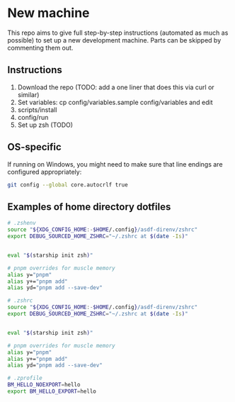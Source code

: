 # New machine

This repo aims to give full step-by-step instructions (automated as much as possible) to set up a new development machine.
Parts can be skipped by commenting them out.

## Instructions

1. Download the repo (TODO: add a one liner that does this via curl or similar)
2. Set variables: cp config/variables.sample config/variables and edit
3. scripts/install
4. config/run
5. Set up zsh (TODO)

## OS-specific

If running on Windows, you might need to make sure that line endings are configured appropriately:

```sh
git config --global core.autocrlf true
```

## Examples of home directory dotfiles

```sh
# .zshenv
source "${XDG_CONFIG_HOME:-$HOME/.config}/asdf-direnv/zshrc"
export DEBUG_SOURCED_HOME_ZSHRC="~/.zshrc at $(date -Is)"


eval "$(starship init zsh)"

# pnpm overrides for muscle memory
alias y="pnpm"
alias y+="pnpm add"
alias yd="pnpm add --save-dev"
```

```sh
# .zshrc
source "${XDG_CONFIG_HOME:-$HOME/.config}/asdf-direnv/zshrc"
export DEBUG_SOURCED_HOME_ZSHRC="~/.zshrc at $(date -Is)"


eval "$(starship init zsh)"

# pnpm overrides for muscle memory
alias y="pnpm"
alias y+="pnpm add"
alias yd="pnpm add --save-dev"
```

```sh
# .zprofile
BM_HELLO_NOEXPORT=hello
export BM_HELLO_EXPORT=hello
```
